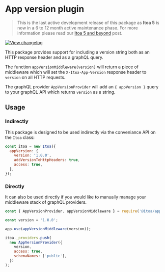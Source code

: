 <!--[meta]
section: api
subSection: utilities
title: App version plugin
[meta]-->

# App version plugin

> This is the last active development release of this package as **Itoa 5** is now in a 6 to 12 month active maintenance phase. For more information please read our [Itoa 5 and beyond](https://github.com/itoa-vn/itoaissues/21) post.

[![View changelog](https://img.shields.io/badge/changelogs.xyz-Explore%20Changelog-brightgreen)](https://changelogs.xyz/@itoa/app-version)

This package provides support for including a version string both as an HTTP response header and as a graphQL query.

The function `appVersionMiddleware(version)` will return a piece of middleware which will set the `X-Itoa-App-Version` response header to `version` on all HTTP requests.

The graphQL provider `AppVersionProvider` will add an `{ appVersion }` query to your graphQL API which returns `version` as a string.

## Usage

### Indirectly

This package is designed to be used indirectly via the conveniance API on the `Itoa` class:

```javascript
const itoa = new Itoa({
  appVersion: {
    version: '1.0.0',
    addVersionToHttpHeaders: true,
    access: true,
  },
});
```

### Directly

It can also be used directly if you would like to manually manage your middleware stack of graphQL providers.

```javascript
const { AppVersionProvider, appVersionMiddleware } = require('@itoa/app-version');

const version = '1.0.0';

app.use(appVersionMiddleware(version));

itoa._providers.push(
  new AppVersionProvider({
    version,
    access: true,
    schemaNames: ['public'],
  })
);
```
